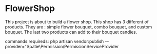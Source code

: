 # FlowerShop
This project is about to build  a flower shop. This shop has 3 different of products. They are : simple flower bouquet, combo bouquet, and custom bouquet. The last two products can add to their bouquet candies. 

commands requireds: 
php artisan vendor:publish --provider="Spatie\Permission\PermissionServiceProvider
